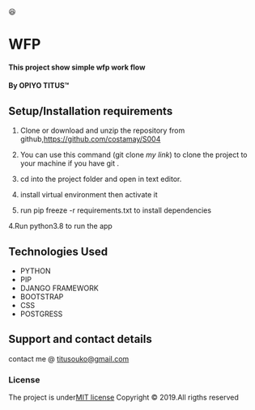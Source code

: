 :satisfied:
# WFP
#### This project show simple wfp work flow
#### By **OPIYO TITUS**&trade;


## Setup/Installation requirements
1. Clone or download and unzip the repository from github,https://github.com/costamay/S004

2. You can use this command (git clone *my link*) to clone the project to your machine if you have git .

3. cd into the project folder and open in text editor.
4. install virtual environment then activate it
5. run pip freeze -r requirements.txt to install dependencies 

4.Run python3.8 to run the app



## Technologies Used
* PYTHON
* PIP
* DJANGO FRAMEWORK
* BOOTSTRAP
* CSS
* POSTGRESS
## Support and contact details
contact me @ titusouko@gmail.com
### License
The project is under[MIT license](/blob/master/LICENSE)
Copyright &copy; 2019.All rigths reserved
  